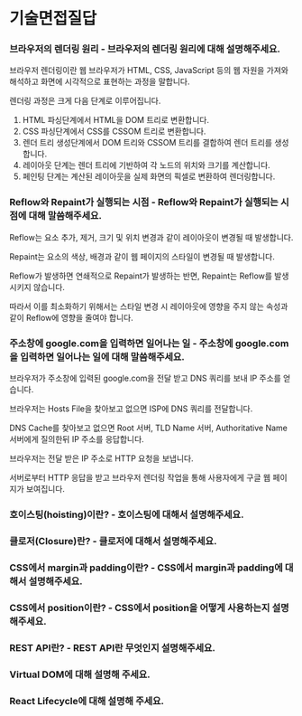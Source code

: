 # 기술면접질답

### 브라우저의 렌더링 원리 - 브라우저의 렌더링 원리에 대해 설명해주세요.
브라우저 렌더링이란 웹 브라우저가 HTML, CSS, JavaScript 등의 웹 자원을 가져와 해석하고 화면에 시각적으로 표현하는 과정을 말합니다.

렌더링 과정은 크게 다음 단계로 이루어집니다.

1. HTML 파싱단계에서 HTML을 DOM 트리로 변환합니다.
2. CSS 파싱단계에서 CSS를 CSSOM 트리로 변환합니다.
3. 렌더 트리 생성단계에서 DOM 트리와 CSSOM 트리를 결합하여 렌더 트리를 생성합니다.
4. 레이아웃 단계는 렌더 트리에 기반하여 각 노드의 위치와 크기를 계산합니다.
5. 페인팅 단계는 계산된 레이아웃을 실제 화면의 픽셀로 변환하여 렌더링합니다.

### Reflow와 Repaint가 실행되는 시점 - Reflow와 Repaint가 실행되는 시점에 대해 말씀해주세요.

Reflow는 요소 추가, 제거, 크기 및 위치 변경과 같이 레이아웃이 변경될 때 발생합니다.

Repaint는 요소의 색상, 배경과 같이 웹 페이지의 스타일이 변경될 때 발생합니다.

Reflow가 발생하면 연쇄적으로 Repaint가 발생하는 반면, Repaint는 Reflow를 발생시키지 않습니다.

따라서 이를 최소화하기 위해서는 스타일 변경 시 레이아웃에 영향을 주지 않는 속성과 같이 Reflow에 영향을 줄여야 합니다.

### 주소창에 google.com을 입력하면 일어나는 일 - 주소창에 google.com을 입력하면 일어나는 일에 대해 말씀해주세요.

브라우저가 주소창에 입력된 google.com을 전달 받고 DNS 쿼리를 보내 IP 주소를 얻습니다.

브라우저는 Hosts File을 찾아보고 없으면 ISP에 DNS 쿼리를 전달합니다.

DNS Cache를 찾아보고 없으면 Root 서버, TLD Name 서버, Authoritative Name 서버에게 질의한뒤 IP 주소를 응답합니다.

브라우저는 전달 받은 IP 주소로 HTTP 요청을 보냅니다.

서버로부터 HTTP 응답을 받고 브라우저 렌더링 작업을 통해 사용자에게 구글 웹 페이지가 보여집니다.


### 호이스팅(hoisting)이란? - 호이스팅에 대해서 설명해주세요.

### 클로저(Closure)란? - 클로저에 대해서 설명해주세요.

### CSS에서 margin과 padding이란? - CSS에서 margin과 padding에 대해서 설명해주세요.

### CSS에서 position이란? - CSS에서 position을 어떻게 사용하는지 설명해주세요.

### REST API란? - REST API란 무엇인지 설명해주세요.

### Virtual DOM에 대해 설명해 주세요.

### React Lifecycle에 대해 설명해 주세요.
